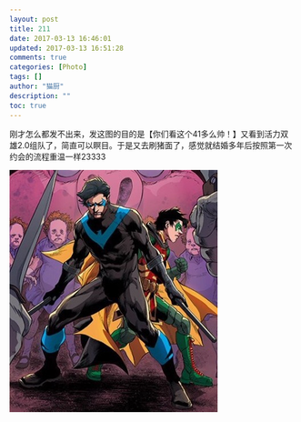 ```yaml
---
layout: post
title: 211
date: 2017-03-13 16:46:01
updated: 2017-03-13 16:51:28
comments: true
categories: [Photo]
tags: []
author: "猫厨"
description: ""
toc: true
---
```


<p>刚才怎么都发不出来，发这图的目的是【你们看这个41多么帅！】又看到活力双雄2.0组队了，简直可以瞑目。于是又去刷猪面了，感觉就结婚多年后按照第一次约会的流程重温一样23333</p>

![](https://raw.githubusercontent.com/alicewish/meowchain247/master/img_cVZNdzJtQk9JV2NyUWtiS3dzUmJ5eE5aQzYyd1VuVHJhSU8ySm90U2s4V0gzWjI5cG80dWdRPT0.jpg)